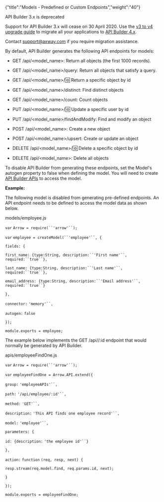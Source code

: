 {"title":"Models - Predefined or Custom Endpoints","weight":"40"} 

API Builder 3.x is deprecated

Support for API Builder 3.x will cease on 30 April 2020. Use the [v3 to v4 upgrade guide](https://docs.axway.com/bundle/API_Builder_4x_allOS_en/page/api_builder_v3_to_v4_upgrade_guide.html) to migrate all your applications to [API Builder 4.x](https://docs.axway.com/bundle/API_Builder_4x_allOS_en/page/api_builder_getting_started_guide.html).

Contact [support@axway.com](mailto:support@axway.com) if you require migration assistance.

By default, API Builder generates the following API endpoints for models:

*   GET /api/<model\_name>: Return all objects (the first 1000 records).
    
*   GET /api/<model\_name>/query: Return all objects that satisfy a query.
    
*   GET /api/<model\_name>/:id: Return a specific object by id
    
*   GET /api/<model\_name>/distinct: Find distinct objects
    
*   GET /api/<model\_name>/count: Count objects
    
*   PUT /api/<model\_name>/:id: Update a specific user by id
    
*   PUT /api/<model\_name>/findAndModify: Find and modify an object
    
*   POST /api/<model\_name>: Create a new object
    
*   POST /api/<model\_name>/upsert: Create or update an object
    
*   DELETE /api/<model\_name>/:id: Delete a specific object by id
    
*   DELETE /api/<model\_name>: Delete all objects
    

To disable API Builder from generating these endpoints, set the Model's autogen property to false when defining the model. You will need to create [API Builder APIs](/docs/appc/Axway_API_Builder/API_Builder/API_Builder_Developer_Guide/API_Builder_APIs/) to access the model.

**Example:**

The following model is disabled from generating pre-defined endpoints. An API endpoint needs to be defined to access the model data as shown below.

models/employee.js

`var` `Arrow = require(``'arrow'``);`

`var` `employee = createModel(``'employee'``, {`

`fields: {`

`first_name: {type:String, description:``'First name'``, required:``true``},`

`last_name: {type:String, description:``'Last name'``, required:``true``},`

`email_address: {type:String, description:``'Email address'``, required:``true``}`

`},`

`connector:` `'memory'``,`

`autogen:` `false`

`});`

`module.exports = employee;`

The example below implements the GET /api/<employee>/:id endpoint that would normally be generated by API Builder.

apis/employeeFindOne.js

`var` `Arrow = require(``'arrow'``);`

`var` `employeeFindOne = Arrow.API.extend({`

`group:` `'employeeAPIs'``,`

`path:` `'/api/employee/:id'``,`

`method:` `'GET'``,`

`description:` `'This API finds one employee record'``,`

`model:` `'employee'``,`

`parameters: {`

`id: {description:` `'the employee id'``}`

`},`

`action:` `function` `(req, resp, next) {`

`resp.stream(req.model.find, req.params.id, next);`

`}`

`});`

`module.exports = employeeFindOne;`